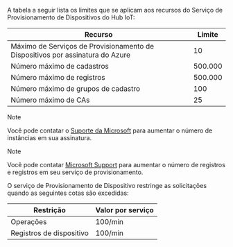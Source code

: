 A tabela a seguir lista os limites que se aplicam aos recursos do Serviço de Provisionamento de Dispositivos do Hub IoT:

| Recurso | Limite |
| --- | --- |
| Máximo de Serviços de Provisionamento de Dispositivos por assinatura do Azure | 10 |
| Número máximo de cadastros | 500.000 |
| Número máximo de registros | 500.000 |
| Número máximo de grupos de cadastro | 100 |
| Número máximo de CAs | 25 |

> [!NOTE]
> Você pode contatar o [Suporte da Microsoft](https://azure.microsoft.com/support/options/) para aumentar o número de instâncias em sua assinatura.

> [!NOTE]
> Você pode contatar [Microsoft Support](https://azure.microsoft.com/support/options/) para aumentar o número de registros e registros em seu serviço de provisionamento.

O serviço de Provisionamento de Dispositivo restringe as solicitações quando as seguintes cotas são excedidas:

| Restrição | Valor por serviço |
| --- | --- |
| Operações | 100/min |
| Registros de dispositivo | 100/min |
